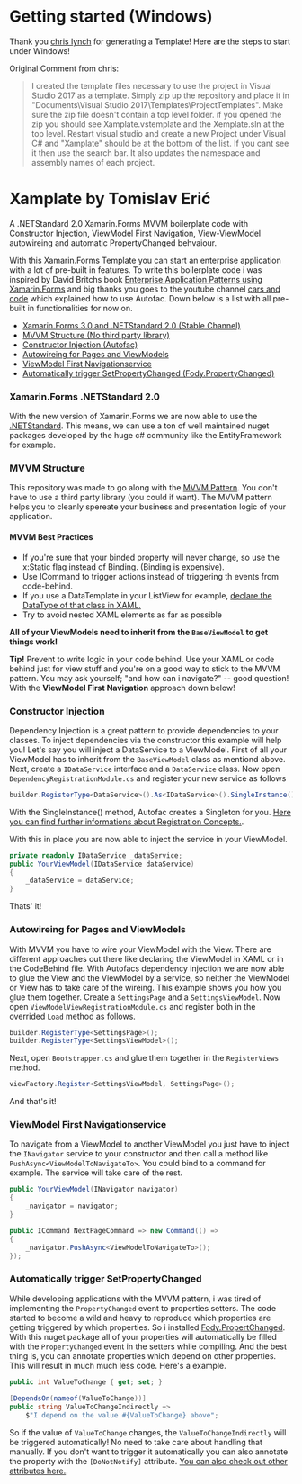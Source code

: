 # Getting started (Windows)
Thank you [chris lynch](https://github.com/chris-lynch) for generating a Template! Here are the steps to start under Windows!

Original Comment from chris:
> I created the template files necessary to use the project in Visual Studio 2017 as a template.
> Simply zip up the repository and place it in "Documents\Visual Studio 2017\Templates\ProjectTemplates".
> Make sure the zip file doesn't contain a top level folder. if you opened the zip you should see Xamplate.vstemplate and the Xemplate.sln at the top level.
> Restart visual studio and create a new Project under Visual C# and "Xamplate" should be at the bottom of the list. If you cant see it then use the search bar.
It also updates the namespace and assembly names of each project.

# Xamplate by Tomislav Erić
A .NETStandard 2.0 Xamarin.Forms MVVM boilerplate code with Constructor Injection, ViewModel First Navigation, View-ViewModel autowireing and automatic PropertyChanged behvaiour.

With this Xamarin.Forms Template you can start an enterprise application with a lot of pre-built in features. To write this boilerplate code i was inspired by David Britchs book [Enterprise Application Patterns using Xamarin.Forms](https://developer.xamarin.com/guides/xamarin-forms/enterprise-application-patterns/) and big thanks you goes to the youtube channel [cars and code](https://www.youtube.com/channel/UC2E5d8XZyIdA8OG7ownZ21Q) which explained how to use Autofac. Down below is a list with all pre-built in functionalities for now on.

* [Xamarin.Forms 3.0 and .NETStandard 2.0 (Stable Channel)](#netstandard)
* [MVVM Structure (No third party library)](#mvvm)
* [Constructor Injection (Autofac)](#ci)
* [Autowireing for Pages and ViewModels](#autowireing)
* [ViewModel First Navigationservice](#navigationservice)
* [Automatically trigger SetPropertyChanged (Fody.PropertyChanged)](#propertychanged)

### <a name=netstandard>Xamarin.Forms .NETStandard 2.0</a>
With the new version of Xamarin.Forms we are now able to use the [.NETStandard](https://docs.microsoft.com/en-us/dotnet/standard/net-standard). This means, we can use a ton of well maintained nuget packages developed by the huge c# community like the EntityFramework for example.

### <a name=mvvm>MVVM Structure</a>
This repository was made to go along with the [MVVM Pattern](https://developer.xamarin.com/guides/xamarin-forms/enterprise-application-patterns/mvvm/). You don't have to use a third party library (you could if want). The MVVM pattern helps you to cleanly spereate your business and presentation logic of your application.

#### MVVM Best Practices
* If you're sure that your binded property will never change, so use the x:Static flag instead of Binding. (Binding is expensive).
* Use ICommand to trigger actions instead of triggering th events from code-behind.
* If you use a DataTemplate in your ListView for example, [declare the DataType of that class in XAML.](https://blog.xamarin.com/databinding-power-moves-you-may-not-be-using-yet/)
* Try to avoid nested XAML elements as far as possible

**All of your ViewModels need to inherit from the `BaseViewModel` to get things work!**

**Tip!** Prevent to write logic in your code behind. Use your XAML or code behind just for view stuff and you're on a good way to stick to the MVVM pattern. You may ask yourself; "and how can i navigate?" -- good question! With the **ViewModel First Navigation** approach down below!

### <a name=ci>Constructor Injection</a>
Dependency Injection is a great pattern to provide dependencies to your classes. To inject dependencies via the constructor this example will help you! Let's say you will inject a DataService to a ViewModel. First of all your ViewModel has to inherit from the `BaseViewModel` class as mentiond above. Next, create a `IDataService` interface and a `DataService` class. Now open `DependencyRegistrationModule.cs` and register your new service as follows
```C#
builder.RegisterType<DataService>().As<IDataService>().SingleInstance();
```
With the SingleInstance() method, Autofac creates a Singleton for you. [Here you can find further informations about Registration Concepts.](http://docs.autofac.org/en/latest/register/registration.html).

With this in place you are now able to inject the service in your ViewModel.
```C#
private readonly IDataService _dataService;
public YourViewModel(IDataService dataService)
{
    _dataService = dataService;
}
```
Thats' it!

### <a name=autowireing>Autowireing for Pages and ViewModels</a>
With MVVM you have to wire your ViewModel with the View. There are different approaches out there like declaring the ViewModel in XAML or in the CodeBehind file. With Autofacs dependency injection we are now able to glue the View and the ViewModel by a service, so neither the ViewModel or View has to take care of the wireing. This example shows you how you glue them together. Create a `SettingsPage` and a `SettingsViewModel`. Now open `ViewModelViewRegistrationModule.cs` and register both in the overrided `Load` method as follows.
```C#
builder.RegisterType<SettingsPage>();
builder.RegisterType<SettingsViewModel>();
```
Next, open `Bootstrapper.cs` and glue them together in the `RegisterViews` method.
```C#
viewFactory.Register<SettingsViewModel, SettingsPage>();
```
And that's it!

### <a name=navigationservice>ViewModel First Navigationservice</a>
To navigate from a ViewModel to another ViewModel you just have to inject the `INavigator` service to your constructor and then call a method like `PushAsync<ViewModelToNavigateTo>`. You could bind to a command for example. The service will take care of the rest.

```C#
public YourViewModel(INavigator navigator)
{
    _navigator = navigator;
}

public ICommand NextPageCommand => new Command(() =>
{
    _navigator.PushAsync<ViewModelToNavigateTo>();
});
```

### <a name=propertychanged>Automatically trigger SetPropertyChanged</a>
While developing applications with the MVVM pattern, i was tired of implementing the `PropertyChanged` event to properties setters. The code started to become a wild and heavy to reproduce which properties are getting triggered by which properties. So i installed [Fody.PropertChanged](https://github.com/Fody/PropertyChanged). With this nuget package all of your properties will automatically be filled with the `PropertyChanged` event in the setters while compiling. And the best thing is, you can annotate properties which depend on other properties. This will result in much much less code. Here's a example.
```C#
public int ValueToChange { get; set; }
        
[DependsOn(nameof(ValueToChange))]
public string ValueToChangeIndirectly => 
    $"I depend on the value #{ValueToChange} above";
```
So if the value of `ValueToChange` changes, the `ValueToChangeIndirectly` will be triggered automatically! No need to take care about handling that manually. If you don't want to trigger it automatically you can also annotate the property with the `[DoNotNotify]` attribute. [You can also check out other attributes here.](https://github.com/Fody/PropertyChanged/wiki/Attributes).
